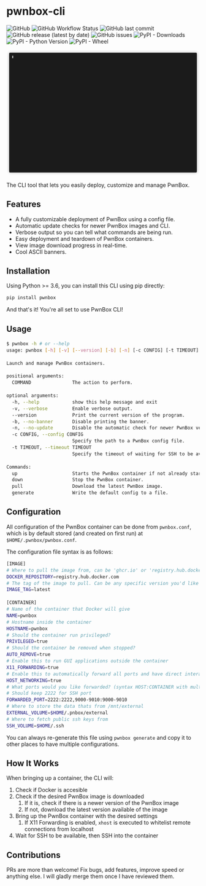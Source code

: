 # pwnbox-cli

![GitHub](https://img.shields.io/github/license/deadpackets/pwnbox-cli) ![GitHub Workflow Status](https://img.shields.io/github/workflow/status/deadpackets/pwnbox-cli/publish-package-on-release) ![GitHub last commit](https://img.shields.io/github/last-commit/deadpackets/pwnbox-cli) ![GitHub release (latest by date)](https://img.shields.io/github/v/release/deadpackets/pwnbox-cli) ![GitHub issues](https://img.shields.io/github/issues/deadpackets/pwnbox) ![PyPI - Downloads](https://img.shields.io/pypi/dm/pwnbox) ![PyPI - Python Version](https://img.shields.io/pypi/pyversions/pwnbox) ![PyPI - Wheel](https://img.shields.io/pypi/wheel/pwnbox)

<p align="center">

<img src="https://github.com/DeadPackets/pwnbox-cli/raw/main/demo.gif">

</p>

The CLI tool that lets you easily deploy, customize and manage PwnBox.

## Features

* A fully customizable deployment of PwnBox using a config file.
* Automatic update checks for newer PwnBox images and CLI.
* Verbose output so you can tell what commands are being run.
* Easy deployment and teardown of PwnBox containers.
* View image download progress in real-time.
* Cool ASCII banners.

## Installation

Using Python >= 3.6, you can install this CLI using pip directly:

```bash
pip install pwnbox
```

And that's it! You're all set to use PwnBox CLI!

## Usage

```bash
$ pwnbox -h # or --help
usage: pwnbox [-h] [-v] [--version] [-b] [-n] [-c CONFIG] [-t TIMEOUT] COMMAND

Launch and manage PwnBox containers.

positional arguments:
  COMMAND               The action to perform.

optional arguments:
  -h, --help            show this help message and exit
  -v, --verbose         Enable verbose output.
  --version             Print the current version of the program.
  -b, --no-banner       Disable printing the banner.
  -n, --no-update       Disable the automatic check for newer PwnBox versions.
  -c CONFIG, --config CONFIG
                        Specify the path to a PwnBox config file.
  -t TIMEOUT, --timeout TIMEOUT
                        Specify the timeout of waiting for SSH to be available.

Commands:
  up                    Starts the PwnBox container if not already started, and connects to it.
  down                  Stop the PwnBox container.
  pull                  Download the latest PwnBox image.
  generate              Write the default config to a file.
```

## Configuration

All configuration of the PwnBox container can be done from `pwnbox.conf`, which is by default stored (and created on first run) at `$HOME/.pwnbox/pwnbox.conf`.

The configuration file syntax is as follows:

```bash
[IMAGE]
# Where to pull the image from, can be 'ghcr.io' or 'registry.hub.docker.com'
DOCKER_REPOSITORY=registry.hub.docker.com
# The tag of the image to pull. Can be any specific version you'd like
IMAGE_TAG=latest

[CONTAINER]
# Name of the container that Docker will give
NAME=pwnbox
# Hostname inside the container
HOSTNAME=pwnbox
# Should the container run privileged?
PRIVILEGED=true
# Should the container be removed when stopped?
AUTO_REMOVE=true
# Enable this to run GUI applications outside the container
X11_FORWARDING=true
# Enable this to automatically forward all ports and have direct interace access (only linux)
HOST_NETWORKING=true
# What ports would you like forwarded? (syntax HOST:CONTAINER with multiple ones being comma seperated)
# Should keep 2222 for SSH port
FORWARDED_PORT=2222:2222,9000-9010:9000-9010
# Where to store the data thats from /mnt/external
EXTERNAL_VOLUME=$HOME/.pnbox/external
# Where to fetch public ssh keys from
SSH_VOLUME=$HOME/.ssh
```

You can always re-generate this file using `pwnbox generate` and copy it to other places to have multiple configurations.

## How It Works

When bringing up a container, the CLI will:

1. Check if Docker is accesible
2. Check if the desired PwnBox image is downloaded
   1. If it is, check if there is a newer version of the PwnBox image
   2. If not, download the latest version available of the image
3. Bring up the PwnBox container with the desired settings
   1. If X11 Forwarding is enabled, `xhost` is executed to whitelist remote connections from localhost
4. Wait for SSH to be available, then SSH into the container

## Contributions

PRs are more than welcome! Fix bugs, add features, improve speed or anything else. I will gladly merge them once I have reviewed them.

